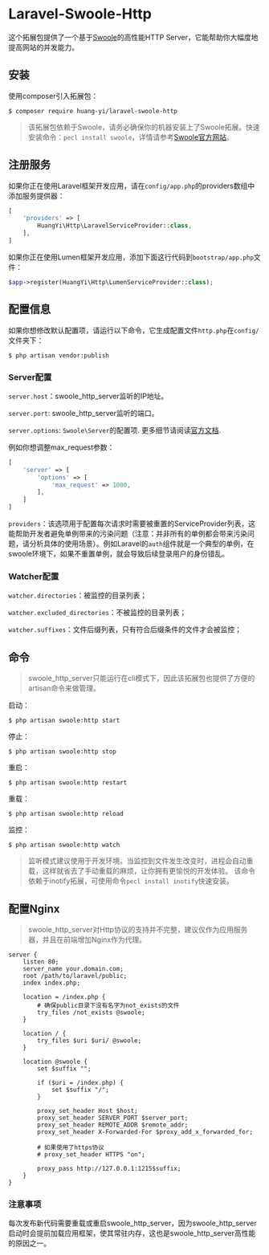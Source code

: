 # Laravel-Swoole-Http

这个拓展包提供了一个基于[Swoole](http://www.swoole.com/)的高性能HTTP Server，它能帮助你大幅度地提高网站的并发能力。

## 安装

使用composer引入拓展包：

```
$ composer require huang-yi/laravel-swoole-http
```

> 该拓展包依赖于Swoole，请务必确保你的机器安装上了Swoole拓展。快速安装命令：`pecl install swoole`，详情请参考[Swoole官方网站](https://wiki.swoole.com/wiki/page/6.html)。

## 注册服务

如果你正在使用Laravel框架开发应用，请在`config/app.php`的providers数组中添加服务提供器：

```php
[
    'providers' => [
        HuangYi\Http\LaravelServiceProvider::class,
    ],
]
```

如果你正在使用Lumen框架开发应用，添加下面这行代码到`bootstrap/app.php`文件：

```php
$app->register(HuangYi\Http\LumenServiceProvider::class);
```

## 配置信息

如果你想修改默认配置项，请运行以下命令，它生成配置文件`http.php`在`config/`文件夹下：

```
$ php artisan vendor:publish
```

### Server配置

`server.host`：swoole_http_server监听的IP地址。

`server.port`: swoole_http_server监听的端口。

`server.options`: `Swoole\Server`的配置项. 更多细节请阅读[官方文档](https://wiki.swoole.com/wiki/page/274.html).

例如你想调整max_request参数：

```php
[
    'server' => [
        'options' => [
            'max_request' => 1000,
        ],
    ]
]
```

`providers`：该选项用于配置每次请求时需要被重置的ServiceProvider列表，这能帮助开发者避免单例带来的污染问题（注意：并非所有的单例都会带来污染问题，请分析具体的使用场景）。例如Laravel的`auth`组件就是一个典型的单例，在swoole环境下，如果不重置单例，就会导致后续登录用户的身份错乱。

### Watcher配置

`watcher.directories`：被监控的目录列表；

`watcher.excluded_directories`：不被监控的目录列表；

`watcher.suffixes`：文件后缀列表，只有符合后缀条件的文件才会被监控；

## 命令

> swoole_http_server只能运行在cli模式下，因此该拓展包也提供了方便的artisan命令来做管理。

启动：

```
$ php artisan swoole:http start
```

停止：

```
$ php artisan swoole:http stop
```

重启：

```
$ php artisan swoole:http restart
```

重载：

```
$ php artisan swoole:http reload
```

监控：

```
$ php artisan swoole:http watch
```

> 监听模式建议使用于开发环境。当监控到文件发生改变时，进程会自动重载，这样就省去了手动重载的麻烦，让你拥有更愉悦的开发体验。
  该命令依赖于inotify拓展，可使用命令`pecl install inotify`快速安装。

## 配置Nginx

> swoole_http_server对Http协议的支持并不完整，建议仅作为应用服务器，并且在前端增加Nginx作为代理。

```nginx
server {
    listen 80;
    server_name your.domain.com;
    root /path/to/laravel/public;
    index index.php;

    location = /index.php {
        # 确保public目录下没有名字为not_exists的文件
        try_files /not_exists @swoole;
    }

    location / {
        try_files $uri $uri/ @swoole;
    }

    location @swoole {
        set $suffix "";
        
        if ($uri = /index.php) {
            set $suffix "/";
        }
    
        proxy_set_header Host $host;
        proxy_set_header SERVER_PORT $server_port;
        proxy_set_header REMOTE_ADDR $remote_addr;
        proxy_set_header X-Forwarded-For $proxy_add_x_forwarded_for;

        # 如果使用了https协议
        # proxy_set_header HTTPS "on";

        proxy_pass http://127.0.0.1:1215$suffix;
    }
}
```

### 注意事项

每次发布新代码需要重载或重启swoole_http_server，因为swoole_http_server启动时会提前加载应用框架，使其常驻内存，这也是swoole_http_server高性能的原因之一。